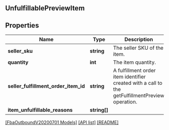 ## UnfulfillablePreviewItem

## Properties

Name | Type | Description | Notes
------------ | ------------- | ------------- | -------------
**seller_sku** | **string** | The seller SKU of the item. |
**quantity** | **int** | The item quantity. |
**seller_fulfillment_order_item_id** | **string** | A fulfillment order item identifier created with a call to the getFulfillmentPreview operation. |
**item_unfulfillable_reasons** | **string[]** |  | [optional]

[[FbaOutboundV20200701 Models]](../) [[API list]](../../Api) [[README]](../../../README.md)
